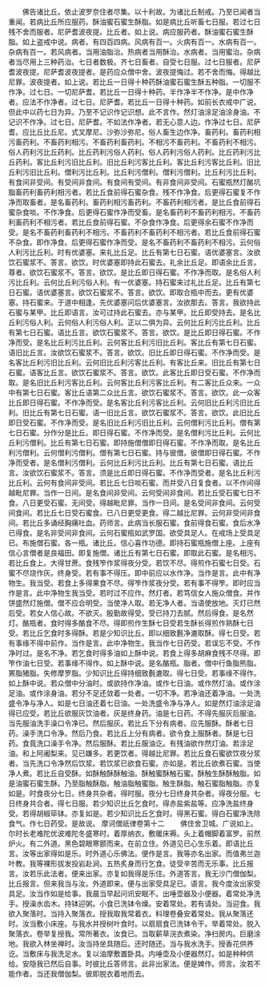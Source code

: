 <!-- { "loadSidebar": true } -->
　　佛告诸比丘。依止波罗奈住者尽集。以十利故。为诸比丘制戒。乃至已闻者当重闻。若病比丘所应服药。酥油蜜石蜜生酥脂。如是病比丘听畜七日服。若过七日残不舍而服者。尼萨耆波夜提。比丘者。如上说。病应服药者。酥油蜜石蜜生酥脂。如上盗戒中说。病者。有四百四病。风病有百一。火病有百一。水病有百一。杂病有百一。若风病者。当用油脂治。热病者当用酥治。水病者。当用蜜治。杂病者当尽用上三种药治。七日者数极。齐七日畜者。自受七日服。过七日服者。尼萨耆波夜提。尼萨耆波夜提者。是药应众僧中舍。波夜提悔过。若不舍而悔。得越比尼罪。波夜提者。如上说。若比丘一日得十种药酥油蜜石蜜生酥五种脂。一切服不作净。过七日。一切尼萨耆。若比丘一日得十种药。半作净半不作净。是中作净者。应法不作净者。过七日。尼萨耆。若比丘一日得十种药。如前长衣戒中广说。但此中以药七日为异。乃至不记识作记识想。此不言作。然灯油涂足油涂身油。不记识不作净。过七日。尼萨耆。不如法作净者。若无心意人边。作净过七日。尼萨耆。应比丘比丘尼。式叉摩尼。沙弥沙弥尼。俗人畜生边作净。畜药利。畜药利相污畜药利。不畜药利相污。不畜药利畜药利。不相污不畜药利。不畜药利不相污。俗人药利污比丘药利。比丘药利污俗人药利。俗人药利污俗人药利。比丘药利污比丘药利。客比丘利污旧比丘利。旧比丘利污客比丘利。客比丘利污客比丘利。旧比丘利污旧比丘利。僧利污比丘利。比丘利污僧利。僧利污僧利。比丘利污比丘利。有食间非受间。有受间非食间。有食间有受间。有非食间非受间。石蜜瓶然灯酪坑脂畜药利畜药利相污者。若比丘食前得石蜜杂食。残不作净食。后更得石蜜复不作净而取畜者。是名畜药利。畜药利相污畜药利。不畜药利相污者。是比丘食前得石蜜杂食啖。不作净食。后更得石蜜作净而受畜。是名畜药利不畜药利相污。不畜药利畜药利不相污者。若比丘食前得石蜜。不杂食作净食。后更得余石蜜不作净而受。是名不畜药利畜药利不相污。不畜药利不畜药利不相污者。若比丘食前得石蜜不杂食。即作净食。后更得石蜜作净而受。是名不畜药利不畜药利不相污。云何俗人利污比丘利。时有优婆塞。来礼比丘足。比丘有第七日石蜜。语优婆塞言。汝欲饮石蜜浆不。答言。欲饮。时优婆塞即持此石蜜去。礼余比丘足。即语余比丘言。尊者。欲饮石蜜浆不。答言。欲饮。是比丘即日得石蜜。不作净而取。是名俗人利污比丘利。云何比丘利污俗人利。有一优婆塞。持石蜜来过礼比丘足。比丘有第七日石蜜。语优婆塞言。欲饮石蜜浆不。答言。欲饮。即取合瓶中而去。更有优婆塞。持石蜜来。于道中相逢。先优婆塞问后优婆塞言。汝欲那去。答言。我欲持此石蜜与某甲。比丘即语言。汝可过持此石蜜去。亦与某甲。比丘即受持去。是名比丘利污俗人利。云何俗人利污俗人利。正以二俱为异。云何比丘利污比丘利。比丘有第七日石蜜。语比丘言。欲饮石蜜浆不。答言。欲饮。是比丘即日得石蜜。不作净而受。是名比丘利污比丘利。云何客比丘利污旧比丘利。客比丘有第七日石蜜。语旧比丘言。汝欲饮石蜜浆不。答言。欲饮。旧比丘即日得石蜜。不作净而受。是名客比丘利污旧比丘利。云何旧比丘利污客比丘利。有客比丘来。旧比丘有第七日石蜜。语客比丘言。欲饮石蜜浆不。答言。欲饮。此客比丘即日受石蜜。不作净而取。是名旧比丘利污客比丘利。云何客比丘利污客比丘利。有二客比丘众来。一众中有第七日石蜜。客比丘语第二众比丘言。欲饮石蜜浆不。答言。欲饮。此一众客比丘即日得石蜜。不作净而受。是名客比丘利污客比丘利。云何旧比丘利污旧比丘利。旧比丘有第七日石蜜。语一旧比丘言。欲饮石蜜浆不。答言。欲饮。此旧比丘即日受石蜜。不作净而受。是名旧比丘利污旧比丘利。云何僧利污比丘利。僧有第七日石蜜。分作分是比丘。即日得石蜜。不作净而受。是名僧利污比丘利。云何比丘利污僧利。比丘有第七日石蜜。即持施僧僧即日得石蜜。不作净而取。是名比丘利污僧利。云何僧利污僧利。僧有第七日石蜜。持与彼僧。彼僧即日得石蜜。不作净而受者。是名僧利污僧利。云何比丘利污比丘利。比丘有第七日石蜜。语比丘言。汝欲饮石蜜浆不。答言。须是比丘即日得石蜜。不作净而受者。是名比丘利污比丘利。云何有食间非受间。若比丘七日啖石蜜。而并受八日复食者。以不作间得越毗尼罪。当作一日间。是名食间非受间。云何受间非食间。若比丘受石蜜七日不食。八日更受石蜜。无间受。得越毗尼罪。当作一日间。是名受间非食间。云何受间食间。若比丘七日受石蜜食。已八日更受更食。得二越比尼罪。云何非受间非食间。若比丘多诵经胸痛吐血。药师言。此病当长服石蜜。食前得食石蜜。食后水净已得食。是名非受间非食间。云何石蜜瓶如武罗国。欲受具足人。在戒场上受具足已。布施僧石蜜。各一瓶。诸比丘。信心喜作功德。即持石蜜瓶施僧上座。上座有信心言僧者是良福田。即复施僧。诸比丘有第七日石蜜。即取此石蜜。是名相污。若比丘食上。大得甘蔗。食残笮作浆得夜分受。若饮不尽。得煎作石蜜七日受。石蜜不尽烧作灰。终身受。若有事不得压。即中前应以水作净。当作是言。此中有净物生。我当受。若食上多得果食不尽。得笮作浆夜分受。若有事不得笮。即时应当作是言。此中净物生我当受。若时过不应作。然灯者。若笃信女人施众僧食。并作饼盛然灯施僧。僧不应合明受。当使净人取。若无净人者。当语使放地。灭灯已然后受。若女人信心故。不欲灭。殷勤故得受。受已持刀去腻。然后得食。是名然灯。酪瓶者。食时得多酪食不尽。得即煎作生酥七日受若生酥长得煎作熟酥七日受。若比丘乞食时多得酥。若是少知识比丘。即以细致氎净漉取酥。得七日受。若有事缘不得中前作。当作是言。此中净物生。我当作七日药受。若误忘不受。不作净时过。是名不净。若乞食时得多油如上酥中说。若食上得多胡麻食残不尽得。即笮作油七日受。若事缘不得作。如上酥中说。是名酪瓶。脂者。僧中行鱼脂熊脂。罴脂猪脂。失修摩罗脂。少知识比丘得持细致氎漉取。得七日受。若事缘不得作。如上酥中说。若众僧中分油时。或欲持作净油。或作七日油。或作然灯油。或作涂足油。或作涂身油。若分不足还敛着一处者。一切不净。若净油还着净油。一处洗盛令净与净人。如是七日油还着七日油。一处洗盛令净与净人。如是然灯油涂足油得已应受。若比丘欲服灰饮油者。灰是终身药。油是七日药。不得先服灰后服油。当先服油洗手澡口令净已。然后服灰。若比丘下分有病者。应先服酥。酥者七日药。澡手洗口令净。然后乃食。若比丘上分有病者。欲令食上服酥者。酥是七日药。食竟洗口澡手令净。然后服酥。若比丘服油讫。有残油欲作然灯油。若涂足油。和上阿阇梨来。见已嫌多。若更饮者。得越比尼罪。若比丘食石蜜欲饮夜分浆者。当先洗口令净然后饮浆。若饮浆已欲食石蜜。亦如是。若比丘欲煮石蜜。当使净人煮。若比丘自受酥。如酥触酥酥触油。酥触蜜酥触石蜜。酥触生酥酥触脂。如是油蜜石蜜生酥。乃至脂触酥脂。触油脂触蜜脂。触生酥脂。触石蜜脂触脂。亦复如是。时食夜分七日。终身共杂者。得时服。夜分七日终身共杂者。得夜分服。七日终身共合者。得七日服。若少知识比丘乞食时。得赤盐紫盐等。应净洗盐终身受。若得胡椒荜钵。亦复如是。若少知识比丘乞食时。得黑石蜜。得白石蜜净洗除食气。作七日药受。是故说。
摩诃僧祇律卷第十二
　　佛住舍卫城。广说如上。尔时长老难陀优波难陀冬盛寒时。着厚纳衣。敷暖床褥。头上着帽脚着富罗。前然炉火。有二外道。黑色碧眼寒颤而来。在前立住。外道见已心生乐着。即语比丘言。汝等出家得如是乐。时外道心乐佛法。便作是言。我等亦名出家。而值弗兰迦叶教。我等裸形拔发投岩赴涧。五热炙身而行乞食。徒受辛苦而无乐事。比丘报言。汝若乐此法者。便来出家。亦复如我得是乐住。外道答言。我无沙门僧伽梨。比丘报言。但来我当与汝。外道即来。便与出家受具足已。语言。我今度汝出家受具足。汝当作如是给事。我晨当早起问讯安眠不。出唾壶器及小便器。着常处净洗手。授澡水齿木。持钵迎粥。小食已洗钵令燥。安着常处。若有请处。当迎食。我欲入聚落时。当持入聚落衣。授我取我常着衣。料理卷叠安着常处。我从聚落还时。汝当敷小床座。与我水并授树叶食时。以扇扇食已洗钵令干。举着常处。脱入聚落衣。卷举复授我。常所著衣。汝食已。当取薪草浣衣煮染。净扫房内。巨磨涂地。我欲入林坐禅时。汝当持坐具随后。还时随还。当与我水洗手。授香花供养讫。当敷床与我洗足水。复以油摩敷置卧具。内唾壶及小便器然灯。如是种种供给。安隐我已然后自事。时彼比丘答师言。此非出家法。便是婢作。师言。汝若不能作者。当还我僧伽梨。彼即脱衣着地而去。
